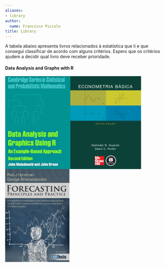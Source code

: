 ```yaml
---
aliases:
- library
author:
  name: Francisco Piccolo
title: Library
---
```


A tabela abaixo apresenta livros relacionados à estatística que li e que consegui classificar de acordo com alguns critérios. Espero que os critérios ajudem a decidir qual livro deve receber prioridade.

#### **Data Analysis and Graphs with R**

<img src="/images/library_images/data_analysis_and_graphics_using_R.jpg"
     alt="Capa"
     style="float: left; widh: 200px; height: 300px" />

<img src="/images/library_images/basic_econometrics_gujarati.PNG"
     alt="Capa"
     style="float: left; widh: 200px; height: 300px" />

<img src="/images/library_images/forecasting_principles_and_practices.PNG"
     alt="Capa"
     style="float: left; widh: 200px; height: 300px" />
